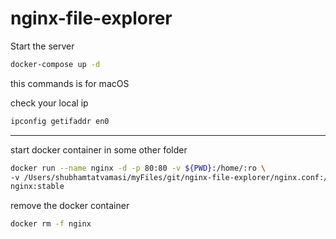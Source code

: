 # nginx-file-explorer

Start the server
```bash
docker-compose up -d
```

this commands is for macOS

check your local ip
```bash
ipconfig getifaddr en0
```
---

start docker container in some other folder
```bash
docker run --name nginx -d -p 80:80 -v ${PWD}:/home/:ro \
-v /Users/shubhamtatvamasi/myFiles/git/nginx-file-explorer/nginx.conf:/etc/nginx/conf.d/default.conf:ro \
nginx:stable
```

remove the docker container
```bash
docker rm -f nginx
```
